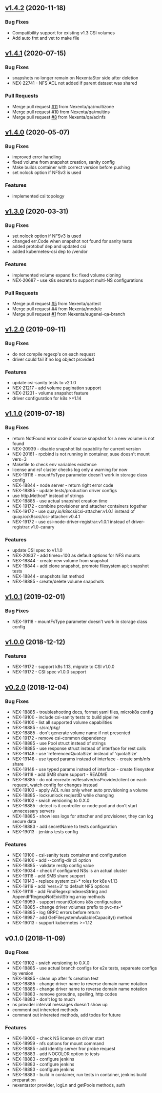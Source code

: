 
<a name="v1.4.2"></a>
## [v1.4.2](https://github.com/Nexenta/nexentastor-csi-driver/compare/v1.4.1...v1.4.2) (2020-11-18)

### Bug Fixes

* Compatibility support for existing v1.3 CSI volumes
* Add auto fmt and vet to make file


<a name="v1.4.1"></a>
## [v1.4.1](https://github.com/Nexenta/nexentastor-csi-driver/compare/v1.4.0...v1.4.1) (2020-07-15)

### Bug Fixes

* snapshots no longer remain on NexentaStor side after deletion
* NEX-22741 - NFS ACL not added if parent dataset was shared

### Pull Requests

* Merge pull request [#11](https://github.com/Nexenta/nexentastor-csi-driver/issues/11) from Nexenta/qa/multizone
* Merge pull request [#10](https://github.com/Nexenta/nexentastor-csi-driver/issues/10) from Nexenta/qa/multins
* Merge pull request [#8](https://github.com/Nexenta/nexentastor-csi-driver/issues/8) from Nexenta/qa/aclnfs


<a name="v1.4.0"></a>
## [v1.4.0](https://github.com/Nexenta/nexentastor-csi-driver/compare/v1.3.0...v1.4.0) (2020-05-07)

### Bug Fixes

* improved error handling
* fixed volume from snapshot creation, sanity config
* Make builds container with correct version before pushing
* set nolock option if NFSv3 is used

### Features

* implemented csi topology


<a name="v1.3.0"></a>
## [v1.3.0](https://github.com/Nexenta/nexentastor-csi-driver/compare/v1.2.0...v1.3.0) (2020-03-31)

### Bug Fixes

* set nolock option if NFSv3 is used
* changed err.Code when snapshot not found for sanity tests
* added protobuf dep and updated csi
* added kubernetes-csi dep to /vendor

### Features

* implemented volume expand fix: fixed volume cloning
* NEX-20687 - use k8s secrets to support multi-NS configurations

### Pull Requests

* Merge pull request [#5](https://github.com/Nexenta/nexentastor-csi-driver/issues/5) from Nexenta/qa/test
* Merge pull request [#4](https://github.com/Nexenta/nexentastor-csi-driver/issues/4) from Nexenta/module
* Merge pull request [#1](https://github.com/Nexenta/nexentastor-csi-driver/issues/1) from Nexenta/eugenei-qa-branch


<a name="v1.2.0"></a>
## [v1.2.0](https://github.com/Nexenta/nexentastor-csi-driver/compare/v1.1.0...v1.2.0) (2019-09-11)

### Bug Fixes

* do not compile regexp's on each request
* driver could fail if no log object provided

### Features

* update csi-sanity tests to v2.1.0
* NEX-21217 - add volume pagination support
* NEX-21231 - volume snapshot feature
* driver configuration for k8s >=1.14


<a name="v1.1.0"></a>
## [v1.1.0](https://github.com/Nexenta/nexentastor-csi-driver/compare/v1.0.1...v1.1.0) (2019-07-18)

### Bug Fixes

* return NotFound error code if source snapshot for a new volume is not found
* NEX-20939 - disable snapshot list capability for current version
* NEX-20161 - rpcbind is not running in container, suse doesn't mount vers=3
* Makefile to check env variables existence
* license and rsf cluster checks log only a warning for now
* NEX-19118 - mountFsType parameter doesn't work in storage class config
* NEX-18844 - node server - return right error code
* NEX-18885 - update tests/production driver configs
* use http.Method* instead of strings
* NEX-18885 - use actual snapshot creation time
* NEX-19172 - combine provisioner and attacher containers together
* NEX-19172 - use quay.io/k8scsi/csi-attacher:v1.0.1 instead of quay.io/k8scsi/csi-attacher:v0.4.1
* NEX-19172 - use csi-node-driver-registrar:v1.0.1 instead of driver-registrar:v1.0-canary

### Features

* update CSI spec to v1.1.0
* NEX-20837 - add timeo=100 as default options for NFS mounts
* NEX-18844 - create new volume from snapshot
* NEX-18844 - add clone snapshot, promote filesystem api; snapshot tests
* NEX-18844 - snapshots list method
* NEX-18885 - create/delete volume snapshots


<a name="v1.0.1"></a>
## [v1.0.1](https://github.com/Nexenta/nexentastor-csi-driver/compare/v1.0.0...v1.0.1) (2019-02-01)

### Bug Fixes

* NEX-19118 - mountFsType parameter doesn't work in storage class config


<a name="v1.0.0"></a>
## [v1.0.0](https://github.com/Nexenta/nexentastor-csi-driver/compare/v0.2.0...v1.0.0) (2018-12-12)

### Features

* NEX-19172 - support k8s 1.13, migrate to CSI v1.0.0
* NEX-19172 - CSI spec v1.0.0 support


<a name="v0.2.0"></a>
## [v0.2.0](https://github.com/Nexenta/nexentastor-csi-driver/compare/v0.1.0...v0.2.0) (2018-12-04)

### Bug Fixes

* NEX-18885 - troubleshooting docs, format yaml files, microk8s config
* NEX-19100 - include csi-sanity tests to build pipeline
* NEX-19100 - list all supported volume capabilities
* NEX-18885 - s/src/pkg/
* NEX-18885 - don't generate volume name if not presented
* NEX-19172 - remove csi-common dependency
* NEX-18885 - use Pool struct instead of strings
* NEX-18885 - use response struct instead of interface for rest calls
* NEX-19148 - use 'referencedQuotaSize' instead of 'quotaSize'
* NEX-19148 - use typed params instead of interface - create smb/nfs share
* NEX-19148 - use typed params instead of interface - create filesystem
* NEX-19118 - add SMB share support - README
* NEX-18885 - do not recreate nsResolver/nsProvider/client on each request, watch config for changes instead
* NEX-19103 - apply ACL rules only when auto provisioning a volume
* NEX-18885 - lock/unlock reqiestID while changing
* NEX-19102 - swich versioning to 0.X.0
* NEX-18885 - detect is it controller or node pod and don't start unnecessary servers
* NEX-18885 - show less logs for attacher and provisioner, they can log secure data
* NEX-18883 - add secretName to tests configuration
* NEX-19013 - jenkins tests config

### Features

* NEX-19100 - csi-sanity tests container and configuration
* NEX-19100 - add --config-dir cli option
* NEX-18885 - validate restIp config value
* NEX-19034 - check if configured NSs is an actual cluster
* NEX-19118 - add SMB share support
* NEX-19143 - replace system:csi-* roles for k8s v1.13
* NEX-19119 - add 'vers=3' to default NFS options
* NEX-19119 - add FindRegexpIndexesString and AppendIfRegexpNotExistString array methods
* NEX-18959 - support mountOptions k8s configuration
* NEX-18885 - change driver volumes prefix to pvc-ns-*
* NEX-18885 - log GRPC errors before return
* NEX-18987 - add GetFilesystemAvailableCapacity() method
* NEX-19013 - support kubernetes >=1.12


<a name="v0.1.0"></a>
## v0.1.0 (2018-11-09)

### Bug Fixes

* NEX-19102 - swich versioning to 0.X.0
* NEX-18885 - use actual branch configs for e2e tests, separeate configs by version
* NEX-18885 - clean up after fs creation test
* NEX-18885 - change driver name to reverse domain name notation
* NEX-18885 - change driver name to reverse domain name notation
* NEX-18883 - remove goroutine, spelling, http codes
* NEX-18883 - don't log to much
* ns provider interval messages doesn't show up
* comment out inhereted methods
* comment out inhereted methods, add todos for future

### Features

* NEX-19000 - check NS license on driver start
* NEX-18959 - nfs options for mount command
* NEX-18885 - add identity server fror probe request
* NEX-18883 - add NOCOLOR option to tests
* NEX-18883 - configure jenkins
* NEX-18883 - configure jenkins
* NEX-18883 - configure jenkins
* NEX-18883 - build in container, run tests in container, jenkins build preparation
* nexentastor provider, logLn and getPools methods, auth

